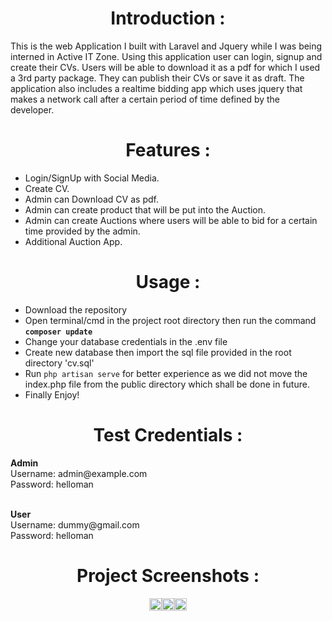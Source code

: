<h1 style="text-align: center;">Introduction :</h1>
<p>This is the web Application I built with Laravel and Jquery while I was being interned in Active IT Zone. Using this application user can login, signup and create their CVs. Users will be able to download it as a pdf for which I used a 3rd party package. They can publish their CVs or save it as draft. The application also includes a realtime bidding app which uses jquery that makes a network call after a certain period of time defined by the developer.</p>



<h1 style="text-align: center;">Features :</h1>
<ul>
    <li>Login/SignUp with Social Media.</li>
    <li>Create CV.</li>
    <li>Admin can Download CV as pdf.</li>
    <li>Admin can create product that will be put into the Auction.</li>
    <li>Admin can create Auctions where users will be able to bid for a certain time provided by the admin.</li>
    <li>Additional Auction App.</li>
</ul>


<h1 style="text-align: center;">Usage :</h1>
<ul>
    <li>Download the repository</li>
    <li>Open terminal/cmd in the project root directory then run the command <b><code>composer update</code></b></li>
    <li>Change your database credentials in the .env file</li>
    <li>Create new database then import the sql file provided in the root directory 'cv.sql'</li>
    <li>Run <code>php artisan serve</code> for better experience as we did not move the index.php file from the public directory which shall be done in future.</li>
    <li>Finally Enjoy!</li>
</ul>

<h1 style="text-align: center;">Test Credentials :</h1>
<p>
    <b>Admin</b>
    <br>Username: admin@example.com
    <br>Password: helloman        
</p>
<p>
<br>
    <b>User</b>
    <br>Username: dummy@gmail.com
    <br>Password: helloman    
</p>
    
<h1 style="text-align: center;">Project Screenshots :</h1>
<div style="display:flex; justify-content: center;">
    <div>
        <a href="https://i.imgur.com/wRl4FXf.png"><img src="https://i.imgur.com/wRl4FXf.png" style="width: 100%"/></a>
    </div>
    <div>
        <a href="https://imgur.com/wRl4FXf"><img src="https://imgur.com/wRl4FXf" style="width: 100%"/></a>
    </div>
    <div>
        <a href="https://imgur.com/wRl4FXf"><img src="https://imgur.com/wRl4FXf" style="width: 100%"/></a>
    </div>
</div>
